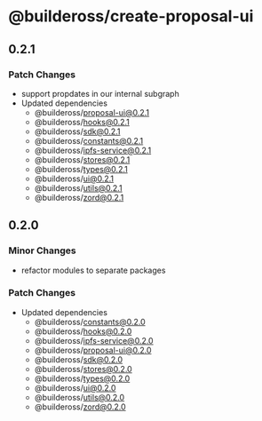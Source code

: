 # @buildeross/create-proposal-ui

## 0.2.1

### Patch Changes

- support propdates in our internal subgraph
- Updated dependencies
  - @buildeross/proposal-ui@0.2.1
  - @buildeross/hooks@0.2.1
  - @buildeross/sdk@0.2.1
  - @buildeross/constants@0.2.1
  - @buildeross/ipfs-service@0.2.1
  - @buildeross/stores@0.2.1
  - @buildeross/types@0.2.1
  - @buildeross/ui@0.2.1
  - @buildeross/utils@0.2.1
  - @buildeross/zord@0.2.1

## 0.2.0

### Minor Changes

- refactor modules to separate packages

### Patch Changes

- Updated dependencies
  - @buildeross/constants@0.2.0
  - @buildeross/hooks@0.2.0
  - @buildeross/ipfs-service@0.2.0
  - @buildeross/proposal-ui@0.2.0
  - @buildeross/sdk@0.2.0
  - @buildeross/stores@0.2.0
  - @buildeross/types@0.2.0
  - @buildeross/ui@0.2.0
  - @buildeross/utils@0.2.0
  - @buildeross/zord@0.2.0
